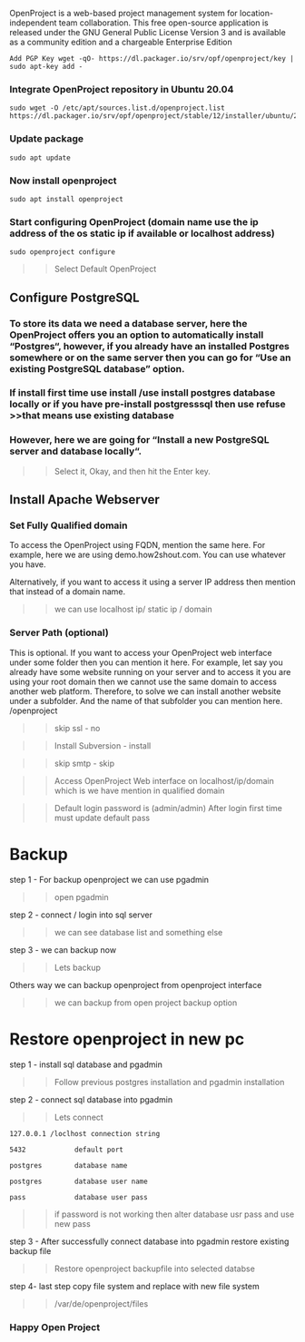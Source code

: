 OpenProject is a web-based project management system for location-independent team collaboration. This free open-source application is released under the GNU General Public License Version 3 and is available as a community edition and a chargeable Enterprise Edition		
		
		
	Add PGP Key	wget -qO- https://dl.packager.io/srv/opf/openproject/key | sudo apt-key add -	
		
### Integrate OpenProject repository in Ubuntu 20.04	
	sudo wget -O /etc/apt/sources.list.d/openproject.list https://dl.packager.io/srv/opf/openproject/stable/12/installer/ubuntu/20.04.repo	
		
### Update package	
	sudo apt update	
		
### Now install openproject
	sudo apt install openproject	
### Start configuring OpenProject (domain name use the ip address of the os static ip if available or localhost address)
	sudo openproject configure
 >>Select Default OpenProject 		
		
## Configure PostgreSQL		
### To store its data we need a database server, here the OpenProject offers you an option to automatically install “Postgres“, however, if you already have an installed Postgres somewhere or on the same server then you can go for “Use an existing PostgreSQL database” option.

### If install first time use install /use install postgres database locally  or if you have pre-install postgresssql then use refuse >>that means use existing database	
		
### However, here we are going for “Install a new PostgreSQL server and database locally“.
>> Select it, Okay, and then 
>> hit the Enter key.

## Install Apache Webserver		
		
### Set Fully Qualified domain
		
To access the OpenProject using FQDN, mention the same here. For example, here we are using demo.how2shout.com. You can use whatever you have.

Alternatively, if you want to access it using a server IP address then mention that instead of a domain name.

>> we can use localhost ip/ static ip / domain	
		
### Server Path (optional)		
This is optional. If you want to access your OpenProject web interface under some folder then you can mention it here. For example, let say you already have some website running on your server and to access it you are using your root domain then we cannot use the same domain to access another web platform. Therefore, to solve we can install another website under a subfolder. And the name of that subfolder you can mention here.	
	/openproject	
		
>> skip ssl	-	no	
		
>> Install Subversion	-	install	
		
>> skip smtp	-	skip	
		
>> Access OpenProject Web interface on localhost/ip/domain which is we have mention in qualified domain 	
		
>> Default login password is 	(admin/admin)	After login first time must update default pass
		
# Backup		
		
		
step 1 - For backup openproject we can use pgadmin	
>> open pgadmin	
		
step 2 - connect / login into sql server	
>> we can see database list and something else	
		
step 3 - we can backup now 	
>> Lets backup	
		
Others way we can backup openproject from openproject interface
>> we can backup from open project backup option	
		
# Restore openproject in new pc		
		
		
step 1 -  install sql database and pgadmin 	
>> Follow previous postgres installation and pgadmin installation	
		
step 2 - connect sql database into pgadmin
>> Lets connect	
		
	127.0.0.1 /loclhost	connection string
		
	5432			default port
		
	postgres		database name
		
	postgres		database user name
		
	pass			database user pass 
	
>> if password is not working then alter database usr pass and use new pass

step 3 - After successfully connect database into pgadmin restore existing backup file	
>> Restore openproject backupfile into selected databse	
		
step 4- last step copy file system and replace with new file system	
>> /var/de/openproject/files	

### Happy Open Project
